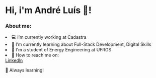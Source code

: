 <h1>
Hi, i'm André Luís 👋! 
</h1>


<h3><strong>About me:</strong></h3>
<li>💻 I’m currently working at Cadastra</li>
<li>📝 I’m currently learning about Full-Stack Development, Digital Skills</li>
<li>🚀 I'm a student of Energy Engineering at UFRGS</li>
<li>👯 How to reach me on:</li> <a href="https://www.linkedin.com/in/andre-luis-stamm/">Linkedln</a>






🚀 Always learning!
